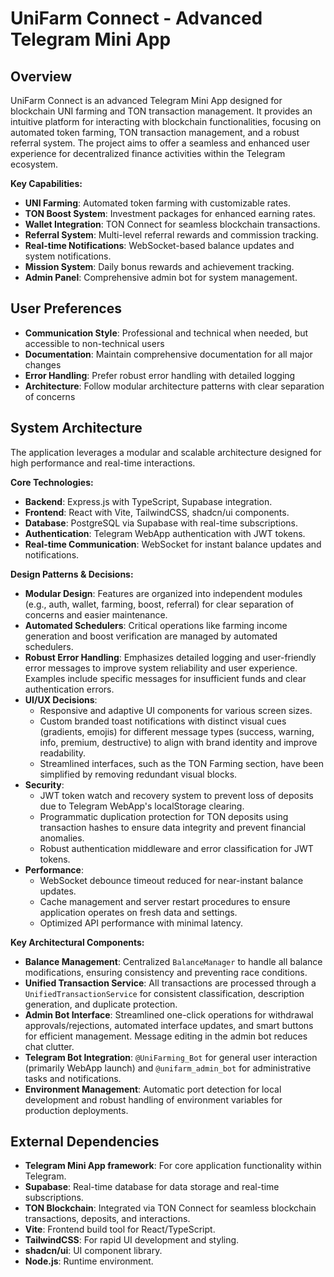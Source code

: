 # UniFarm Connect - Advanced Telegram Mini App

## Overview
UniFarm Connect is an advanced Telegram Mini App designed for blockchain UNI farming and TON transaction management. It provides an intuitive platform for interacting with blockchain functionalities, focusing on automated token farming, TON transaction management, and a robust referral system. The project aims to offer a seamless and enhanced user experience for decentralized finance activities within the Telegram ecosystem.

**Key Capabilities:**
- **UNI Farming**: Automated token farming with customizable rates.
- **TON Boost System**: Investment packages for enhanced earning rates.
- **Wallet Integration**: TON Connect for seamless blockchain transactions.
- **Referral System**: Multi-level referral rewards and commission tracking.
- **Real-time Notifications**: WebSocket-based balance updates and system notifications.
- **Mission System**: Daily bonus rewards and achievement tracking.
- **Admin Panel**: Comprehensive admin bot for system management.

## User Preferences
- **Communication Style**: Professional and technical when needed, but accessible to non-technical users
- **Documentation**: Maintain comprehensive documentation for all major changes
- **Error Handling**: Prefer robust error handling with detailed logging
- **Architecture**: Follow modular architecture patterns with clear separation of concerns

## System Architecture
The application leverages a modular and scalable architecture designed for high performance and real-time interactions.

**Core Technologies:**
- **Backend**: Express.js with TypeScript, Supabase integration.
- **Frontend**: React with Vite, TailwindCSS, shadcn/ui components.
- **Database**: PostgreSQL via Supabase with real-time subscriptions.
- **Authentication**: Telegram WebApp authentication with JWT tokens.
- **Real-time Communication**: WebSocket for instant balance updates and notifications.

**Design Patterns & Decisions:**
- **Modular Design**: Features are organized into independent modules (e.g., auth, wallet, farming, boost, referral) for clear separation of concerns and easier maintenance.
- **Automated Schedulers**: Critical operations like farming income generation and boost verification are managed by automated schedulers.
- **Robust Error Handling**: Emphasizes detailed logging and user-friendly error messages to improve system reliability and user experience. Examples include specific messages for insufficient funds and clear authentication errors.
- **UI/UX Decisions**:
    - Responsive and adaptive UI components for various screen sizes.
    - Custom branded toast notifications with distinct visual cues (gradients, emojis) for different message types (success, warning, info, premium, destructive) to align with brand identity and improve readability.
    - Streamlined interfaces, such as the TON Farming section, have been simplified by removing redundant visual blocks.
- **Security**:
    - JWT token watch and recovery system to prevent loss of deposits due to Telegram WebApp's localStorage clearing.
    - Programmatic duplication protection for TON deposits using transaction hashes to ensure data integrity and prevent financial anomalies.
    - Robust authentication middleware and error classification for JWT tokens.
- **Performance**:
    - WebSocket debounce timeout reduced for near-instant balance updates.
    - Cache management and server restart procedures to ensure application operates on fresh data and settings.
    - Optimized API performance with minimal latency.

**Key Architectural Components:**
- **Balance Management**: Centralized `BalanceManager` to handle all balance modifications, ensuring consistency and preventing race conditions.
- **Unified Transaction Service**: All transactions are processed through a `UnifiedTransactionService` for consistent classification, description generation, and duplicate protection.
- **Admin Bot Interface**: Streamlined one-click operations for withdrawal approvals/rejections, automated interface updates, and smart buttons for efficient management. Message editing in the admin bot reduces chat clutter.
- **Telegram Bot Integration**: `@UniFarming_Bot` for general user interaction (primarily WebApp launch) and `@unifarm_admin_bot` for administrative tasks and notifications.
- **Environment Management**: Automatic port detection for local development and robust handling of environment variables for production deployments.

## External Dependencies
- **Telegram Mini App framework**: For core application functionality within Telegram.
- **Supabase**: Real-time database for data storage and real-time subscriptions.
- **TON Blockchain**: Integrated via TON Connect for seamless blockchain transactions, deposits, and interactions.
- **Vite**: Frontend build tool for React/TypeScript.
- **TailwindCSS**: For rapid UI development and styling.
- **shadcn/ui**: UI component library.
- **Node.js**: Runtime environment.